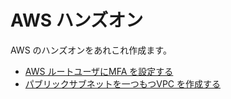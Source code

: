 # AWS ハンズオン

AWS のハンズオンをあれこれ作成ます。

- [AWS ルートユーザにMFA を設定する](RootUserMFA/howtoconfiguremfa.md)
- [パブリックサブネットを一つもつVPC を作成する](SinglePublicVPC/create-vpc-with-single-public-subnet.md)
